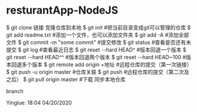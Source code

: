 # resturantApp-NodeJS

$ git clone 链接					克隆仓库到本地
$ git init                    #把当前目录变成git可以管理的仓库
$ git add readme.txt          #添加一个文件，也可以添加文件夹
$ git add -A                  #添加全部文件
$ git commit -m "some commit" #提交修改
$ git status                  #查看是否还有未提交
$ git log                     #查看最近日志
$ git reset --hard HEAD^      #版本回退一个版本
$ git reset --hard HEAD^^     #版本回退两个版本
$ git reset --hard HEAD~100   #版本回退多个版本
$ git remote add origin +地址 #远程仓库的提交（第一次链接）
$ git push -u origin master   #仓库关联
$ git push                    #远程仓库的提交（第二次及之后）
$ git pull origin master      #下载 同步本地仓库


branch

Yinglue: 18:04 04/20/2020